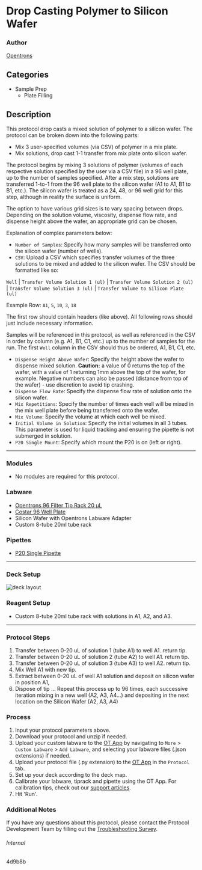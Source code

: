 # Drop Casting Polymer to Silicon Wafer

### Author
[Opentrons](https://opentrons.com/)

## Categories
* Sample Prep
	* Plate Filling

## Description
This protocol drop casts a mixed solution of polymer to a silicon wafer. The protocol can be broken down into the following parts:

* Mix 3 user-specified volumes (via CSV) of polymer in a mix plate.
* Mix solutions, drop cast 1-1 transfer from mix plate onto silicon wafer.

 The protocol begins by mixing 3 solutions of polymer (volumes of each respective solution specified by the user via a CSV file) in a 96 well plate, up to the number of samples specified. After a mix step, solutions are transferred 1-to-1 from the 96 well plate to the silicon wafer (A1 to A1, B1 to B1, etc.). The silicon wafer is treated as a 24, 48, or 96 well grid for this step, although in reality the surface is uniform.

 The option to have various grid sizes is to vary spacing between drops. Depending on the solution volume, viscosity, dispense flow rate, and dispense height above the wafer, an appropriate grid can be chosen.  

Explanation of complex parameters below:
* `Number of Samples`: Specify how many samples will be transferred onto the silicon wafer (number of wells).
* `CSV`: Upload a CSV which specifies transfer volumes of the three solutions to be mixed and added to the silicon wafer.
The CSV should be formatted like so:

`Well` | `Transfer Volume Solution 1 (ul)` | `Transfer Volume Solution 2 (ul)` | `Transfer Volume Solution 3 (ul)` | `Transfer Volume to Silicon Plate (ul)`

Example Row: `A1`, `5`, `10`, `3`, `18`

The first row should contain headers (like above). All following rows should just include necessary information. </br>

Samples will be referenced in this protocol, as well as referenced in the CSV in order by column (e.g. A1, B1, C1, etc.) up to the number of samples for the run. The first `Well` column in the CSV should thus be ordered, A1, B1, C1, etc. </br>
* `Dispense Height Above Wafer`: Specify the height above the wafer to dispense mixed solution. **Caution:** a value of 0 returns the top of the wafer, with a value of 1 returning 1mm above the top of the wafer, for example. Negative numbers can also be passed (distance from top of the wafer) - use discretion to avoid tip crashing.
* `Dispense Flow Rate`: Specify the dispense flow rate of solution onto the silicon wafer.
* `Mix Repetitions`: Specify the number of times each well will be mixed in the mix well plate before being transferred onto the wafer.
* `Mix Volume`: Specify the volume at which each well be mixed.
* `Initial Volume in Solution`: Specify the initial volumes in all 3 tubes. This parameter is used for liquid tracking and ensuring the pipette is not submerged in solution.
* `P20 Single Mount`: Specify which mount the P20 is on (left or right).

---

### Modules
* No modules are required for this protocol.

### Labware
* [Opentrons 96 Filter Tip Rack 20 µL](https://labware.opentrons.com/opentrons_96_filtertiprack_20ul?category=tipRack)
* [Costar 96 Well Plate](https://labware.opentrons.com/corning_96_wellplate_360ul_flat?category=wellPlate)
* Silicon Wafer with Opentrons Labware Adapter
* Custom 8-tube 20ml tube rack

### Pipettes
* [P20 Single Pipette](https://shop.opentrons.com/collections/ot-2-robot/products/single-channel-electronic-pipette)


---

### Deck Setup

![deck layout](https://opentrons-protocol-library-website.s3.amazonaws.com/custom-README-images/4d9b8b/Screen+Shot+2021-04-20+at+7.36.37+AM.png)

### Reagent Setup
* Custom 8-tube 20ml tube rack with solutions in A1, A2, and A3.

---

### Protocol Steps
1. Transfer between 0-20 uL of solution 1 (tube A1) to well A1. return tip.
2. Transfer between 0-20 uL of solution 2 (tube A2) to well A1. return tip.
3. Transfer between 0-20 uL of solution 3 (tube A3) to well A2. return tip.
4. Mix Well A1 with new tip.
5. Extract between 0-20 uL of well A1 solution and deposit on silicon wafer in position A1,
6. Dispose of tip
... Repeat this process up to 96 times, each successive iteration mixing in a new well (A2, A3, A4...) and depositing in the next location on the Silicon Wafer (A2, A3, A4)

### Process
1. Input your protocol parameters above.
2. Download your protocol and unzip if needed.
3. Upload your custom labware to the [OT App](https://opentrons.com/ot-app) by navigating to `More` > `Custom Labware` > `Add Labware`, and selecting your labware files (.json extensions) if needed.
4. Upload your protocol file (.py extension) to the [OT App](https://opentrons.com/ot-app) in the `Protocol` tab.
5. Set up your deck according to the deck map.
6. Calibrate your labware, tiprack and pipette using the OT App. For calibration tips, check out our [support articles](https://support.opentrons.com/en/collections/1559720-guide-for-getting-started-with-the-ot-2).
7. Hit 'Run'.

### Additional Notes
If you have any questions about this protocol, please contact the Protocol Development Team by filling out the [Troubleshooting Survey](https://protocol-troubleshooting.paperform.co/).

###### Internal
4d9b8b
